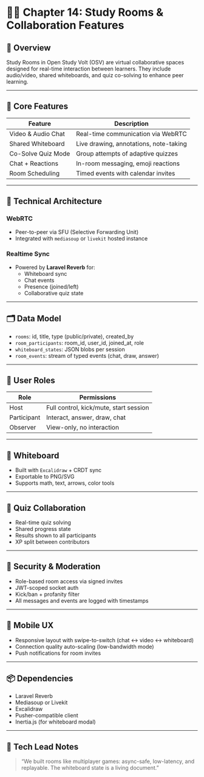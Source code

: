 # 🧑‍🏫 Chapter 14: Study Rooms & Collaboration Features

## 🎯 Overview

Study Rooms in Open Study Volt (OSV) are virtual collaborative spaces designed for real-time interaction between learners. They include audio/video, shared whiteboards, and quiz co-solving to enhance peer learning.

---

## 🔧 Core Features

| Feature            | Description                            |
|--------------------|----------------------------------------|
| Video & Audio Chat | Real-time communication via WebRTC     |
| Shared Whiteboard  | Live drawing, annotations, note-taking |
| Co-Solve Quiz Mode | Group attempts of adaptive quizzes     |
| Chat + Reactions   | In-room messaging, emoji reactions     |
| Room Scheduling    | Timed events with calendar invites     |

---

## 🧩 Technical Architecture

### WebRTC

- Peer-to-peer via SFU (Selective Forwarding Unit)
- Integrated with `mediasoup` or `livekit` hosted instance

### Realtime Sync

- Powered by **Laravel Reverb** for:
  - Whiteboard sync
  - Chat events
  - Presence (joined/left)
  - Collaborative quiz state

---

## 🗂️ Data Model

- `rooms`: id, title, type (public/private), created_by
- `room_participants`: room_id, user_id, joined_at, role
- `whiteboard_states`: JSON blobs per session
- `room_events`: stream of typed events (chat, draw, answer)

---

## 🧠 User Roles

| Role        | Permissions                            |
|-------------|----------------------------------------|
| Host        | Full control, kick/mute, start session |
| Participant | Interact, answer, draw, chat           |
| Observer    | View-only, no interaction              |

---

## 🎨 Whiteboard

- Built with `Excalidraw` + CRDT sync
- Exportable to PNG/SVG
- Supports math, text, arrows, color tools

---

## 🧪 Quiz Collaboration

- Real-time quiz solving
- Shared progress state
- Results shown to all participants
- XP split between contributors

---

## 🔐 Security & Moderation

- Role-based room access via signed invites
- JWT-scoped socket auth
- Kick/ban + profanity filter
- All messages and events are logged with timestamps

---

## 📱 Mobile UX

- Responsive layout with swipe-to-switch (chat ↔ video ↔ whiteboard)
- Connection quality auto-scaling (low-bandwidth mode)
- Push notifications for room invites

---

## 📦 Dependencies

- Laravel Reverb
- Mediasoup or Livekit
- Excalidraw
- Pusher-compatible client
- Inertia.js (for whiteboard modal)

---

## 🧠 Tech Lead Notes

> “We built rooms like multiplayer games: async-safe, low-latency, and replayable. The whiteboard state is a living document.”
